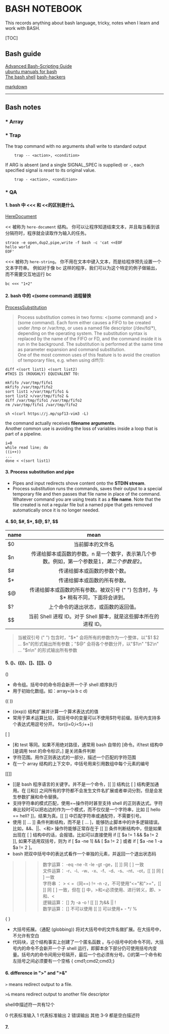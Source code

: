 # BASH NOTEBOOK

  This records anything about bash language, tricky, notes when I learn and work with BASH.

[TOC]

## Bash guide

[Advanced Bash-Scripting Guide](http://www.tldp.org/LDP/abs/html/)  
[ubuntu manuals for bash](http://manpages.ubuntu.com/manpages/eoan/en/man1/bash.1.html)  
[The bash shell](https://www.computerhope.com/unix/ubash.htm)
[bash-hackers](https://wiki.bash-hackers.org/)

[markdown](https://github.com/google/styleguide/blob/gh-pages/docguide/style.md)  
 
------

## Bash notes
<!-- CHAPTER START -->
### * Array

<!-- CHAPTER END -->

<!-- CHAPTER START -->
### * Trap

The trap command with no arguments shall write to standard output

```shell
    trap -- <action>, <condition>
```

If ARG is absent (and a single SIGNAL_SPEC is supplied) or `-`, each specified signal is *reset* to its original value.

```shell
    trap - <action>, <condition>
```
<!-- CHAPTER END -->

<!-- CHAPTER START -->
### * QA

#### 1. bash 中 <<< 和 <<的区别是什么

[HereDocument](http://mywiki.wooledge.org/HereDocument?action=show&redirect=HereString)

<< 被称为 `here-document` 结构。 你可以让程序知道结束文本，并且每当看到该分隔符时，程序就会读取作为输入的任务。

```shell
strace -e open,dup2,pipe,write -f bash -c 'cat <<EOF
hello world
EOF'
```

<<< 被称为 `here-string`。 你不用在文本中键入文本，而是给程序预先设置一个文本字符串。 例如对于像 bc 这样的程序，我们可以为这个特定的例子做输出，而不需要交互地运行 bc

```shell
bc <<< "1+2"
```

#### 2. bash 中的 <(some command) 进程替换

[ProcessSubstitution](http://mywiki.wooledge.org/ProcessSubstitution) 
>Process substitution comes in two forms: <(some command) and >(some command). Each form either causes a FIFO to be created under /tmp or /var/tmp, or uses a named file descriptor (/dev/fd/*), depending on the operating system. The substitution syntax is replaced by the name of the FIFO or FD, and the command inside it is run in the background. The substitution is performed at the same time as parameter expansion and command substitution.  
One of the most common uses of this feature is to avoid the creation of temporary files, e.g. when using diff(1):

```shell
diff <(sort list1) <(sort list2)
#THIS IS (ROUGHLY) EQUIVALENT TO:

mkfifo /var/tmp/fifo1
mkfifo /var/tmp/fifo2
sort list1 >/var/tmp/fifo1 &
sort list2 >/var/tmp/fifo2 &
diff /var/tmp/fifo1 /var/tmp/fifo2
rm /var/tmp/fifo1 /var/tmp/fifo2
```

```shell
sh <(curl https://j.mp/spf13-vim3 -L)
```

the command actually receives **filename arguments**.  
Another common use is avoiding the loss of variables inside a loop that is part of a pipeline. 

```shell
i=0
while read line; do
((i++))
...
done < <(sort list1)
```

#### 3. Process substitution and pipe

* Pipes and input redirects shove content onto the **STDIN stream**.  
* Process substitution runs the commands, saves their output to a special temporary file and then passes that file name in place of the command. Whatever command you are using treats it as a **file name**. Note that the file created is not a regular file but a named pipe that gets removed automatically once it is no longer needed.

#### 4. $0, $#, $*, $@, $?, $$

| name  | mean |
|-------|:---:|
|$0 |    当前脚本的文件名|
|$n |    传递给脚本或函数的参数。n 是一个数字，表示第几个参数。例如，第一个参数是$1，第二个参数是$2。|
|$# |    传递给脚本或函数的参数个数。|
|$* |    传递给脚本或函数的所有参数。|
|$@ |    传递给脚本或函数的所有参数。被双引号 (" ") 包含时，与 $* 稍有不同，下面将会讲到。|
|$? | 上个命令的退出状态，或函数的返回值。|
|$$ | 当前 Shell 进程 ID。对于 Shell 脚本，就是这些脚本所在的进程 ID。|  

>当被双引号 (" ") 包含时，"$*" 会将所有的参数作为一个整体，以"$1 $2 … $n"的形式输出所有参数；"$@" 会将各个参数分开，以"$1\n" "$2\n" … "$n\n" 的形式输出所有参数

#### 5. ()、(())、[]、[[]]、{}

()

* 命令组。括号中的命令将会新开一个子 shell 顺序执行   
* 用于初始化数组。如：array=(a b c d)

((  ))

* ((exp)) 结构扩展并计算一个算术表达式的值  
* 常用于算术运算比较，双括号中的变量可以不使用$符号前缀。括号内支持多个表达式用逗号分开。 for((i=0;i<5;i++))  

[ ]

* [和 test 等同。如果不用绝对路径，通常用 bash 自带的 [命令。if/test 结构中 [是调用 test 的命令标识，] 是关闭条件判断
* 字符范围。用作正则表达式的一部分，描述一个匹配的字符范围
* 在一个 array 结构的上下文中，中括号用来引用数组中每个元素的编号

[[]]

* [[是 bash 程序语言的关键字。并不是一个命令，[[ ]] 结构比 [ ] 结构更加通用。在 [[和]] 之间所有的字符都不会发生文件名扩展或者单词分割，但是会发生参数扩展和命令替换。
* 支持字符串的模式匹配，使用=~操作符时甚至支持 shell 的正则表达式。字符串比较时可以把右边的作为一个模式，而不仅仅是一个字符串，比如 [[ hello == hell? ]]，结果为真。[[ ]] 中匹配字符串或通配符，不需要引号。
* 使用 [[ ... ]] 条件判断结构，而不是 [ ... ]，能够防止脚本中的许多逻辑错误。比如，&&、||、<和> 操作符能够正常存在于 [[ ]] 条件判断结构中，但是如果出现在 [ ] 结构中的话，会报错。比如可以直接使用 if [[ $a != 1 && $a != 2 ]], 如果不适用双括号，则为 if [ $a -ne 1] && [ $a != 2 ] 或者 if [ $a -ne 1 -a $a != 2 ]。
* bash 把双中括号中的表达式看作一个单独的元素，并返回一个退出状态码

>>>数字运算： -eq -ne -lt -le -gt -ge，[[ ]] 同 [ ] 一致  
>>>文件运算： -r、-l、-w、-x、-f、-d、-s、-nt、-ot，[[ ]] 同 [ ] 一致  
>>>字符串 ： > < =（同==) != -n -z，不可使用"<="和">="，[[ ]] 同 [ ] 一致，但在 [] 中，>和<必须使用、进行转义，即、>和、<  
>>>逻辑运算： [] 为 -a -o ! [[ ]] 为&& || !  
>>>数学运算： [] 不可以使用 [[ ]] 可以使用+ - */ %  
  
{ }

* 大括号拓展。（通配 (globbing)) 将对大括号中的文件名做扩展。在大括号中，不允许有空白  
* 代码块，这个结构事实上创建了一个匿名函数 。与小括号中的命令不同，大括号内的命令不会新开一个子 shell 运行，即脚本余下部分仍可使用括号内变量。括号内的命令间用分号隔开，最后一个也必须有分号。{}的第一个命令和左括号之间必须要有一个空格 { cmd1;cmd2;cmd3;}

#### 6. difference in ">" and ">&"
`>`  means redirect output to a file.

`>&` means redirect output to another file descriptor

shell中描述符一共有12个

0  代表标准输入
1  代表标准输出
2  错误输出
其他 3-9 都是空白描述符

#### 7. 
<!-- CHAPTER END -->
